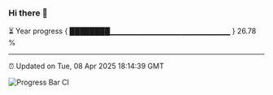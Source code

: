 ### Hi there 👋

⏳ Year progress { ████████▁▁▁▁▁▁▁▁▁▁▁▁▁▁▁▁▁▁▁▁▁▁ } 26.78 %

---

⏰ Updated on Tue, 08 Apr 2025 18:14:39 GMT

![Progress Bar CI](https://github.com/Shyam-Makwana/GitHub-Actions-Demo/workflows/Progress%20Bar%20CI/badge.svg)
